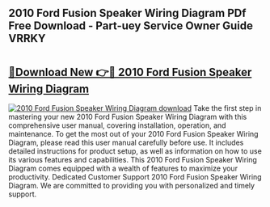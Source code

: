 ## 2010 Ford Fusion Speaker Wiring Diagram PDf Free Download - Part-uey Service Owner Guide VRRKY

# <h2><a href="http://dflo9o.blite.top/?on=2010+Ford+Fusion+Speaker+Wiring+Diagram">🔗Download New 👉🔴 2010 Ford Fusion Speaker Wiring Diagram</a></h2>

[![2010 Ford Fusion Speaker Wiring Diagram download](https://i.imgur.com/lujVjoI.png)](http://dflo9o.blite.top/?on=2010+Ford+Fusion+Speaker+Wiring+Diagram)
Take the first step in mastering your new 2010 Ford Fusion Speaker Wiring Diagram with this comprehensive user manual, covering installation, operation, and maintenance. To get the most out of your 2010 Ford Fusion Speaker Wiring Diagram, please read this user manual carefully before use. It includes detailed instructions for product setup, as well as information on how to use its various features and capabilities. This 2010 Ford Fusion Speaker Wiring Diagram comes equipped with a wealth of features to maximize your productivity. Dedicated Customer Support 2010 Ford Fusion Speaker Wiring Diagram. We are committed to providing you with personalized and timely support.
